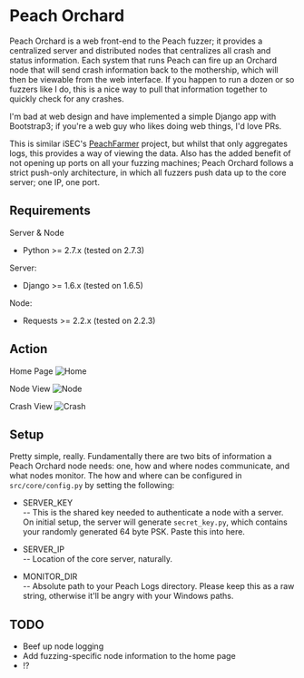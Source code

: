 Peach Orchard
==

Peach Orchard is a web front-end to the Peach fuzzer; it provides a centralized server and distributed nodes that centralizes all crash and status information.  Each system that runs Peach can fire up an Orchard node that will send crash information back to the mothership, which will then be viewable from the web interface.  If you happen to run a dozen or so fuzzers like I do, this is a nice way to pull that information together to quickly check for any crashes.

I'm bad at web design and have implemented a simple Django app with Bootstrap3; if you're a web guy who likes doing web things, I'd love PRs.

This is similar iSEC's [PeachFarmer](https://github.com/iSECPartners/PeachFarmer) project, but whilst that only aggregates logs, this provides a way of viewing the data.  Also has the added benefit of not opening up ports on all your fuzzing machines; Peach Orchard follows a strict push-only architecture, in which all fuzzers push data up to the core server; one IP, one port.

Requirements
----
Server & Node
* Python >= 2.7.x (tested on 2.7.3)

Server:
* Django >= 1.6.x (tested on 1.6.5)

Node:
* Requests >= 2.2.x (tested on 2.2.3)


Action
-----

Home Page
![Home](http://i.imgur.com/xdPXUT8.jpg)

Node View
![Node](http://i.imgur.com/tq9EkX4.jpg)

Crash View
![Crash](http://i.imgur.com/f3eHtP7.jpg)


Setup
----

Pretty simple, really.  Fundamentally there are two bits of information a Peach Orchard node needs: one, how and where nodes communicate, and what nodes monitor.  The how and where can be configured in `src/core/config.py` by setting the following:

* SERVER_KEY  
  -- This is the shared key needed to authenticate a node with a server.  On initial setup, the server will generate `secret_key.py`, which contains your randomly generated 64 byte PSK.  Paste this into here.

* SERVER_IP  
  -- Location of the core server, naturally.

* MONITOR_DIR  
  -- Absolute path to your Peach Logs directory.  Please keep this as a raw string, otherwise it'll be angry with your Windows paths.


TODO
----

* Beef up node logging
* Add fuzzing-specific node information to the home page
* !?
